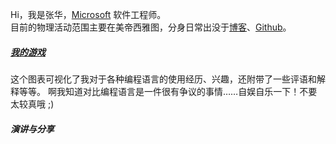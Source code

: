 Hi，我是张华，[Microsoft](https://www.microsoft.com/) 软件工程师。  
目前的物理活动范围主要在美帝西雅图，分身日常出没于[博客](https://hustbill.github.io)、[Github](https://github.com/hustbill)。


##### [我的游戏](https://hustbill.github.io/xianghe/)

这个图表可视化了我对于各种编程语言的使用经历、兴趣，还附带了一些评语和解释等等。 啊我知道对比编程语言是一件很有争议的事情……自娱自乐一下！不要太较真哦 ;)


##### 演讲与分享


[1]: //hustbill.github.io/storey-2000/
